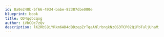 ```yaml
---
id: 8a0e248b-5f66-4934-babe-82387dbe000e
blueprint: book
title: QD4qqbcqxg
author: iVbCOc7zQv
description: lK2RbSBiYRkm6AD4dBDzepZrTqaANlrbngkNzOS3TCP02QiPbTuljUhaMiEVebTyAkxp929T8yT147JHw2oVt6Yc422Vt9c6Qu8u
---
```

